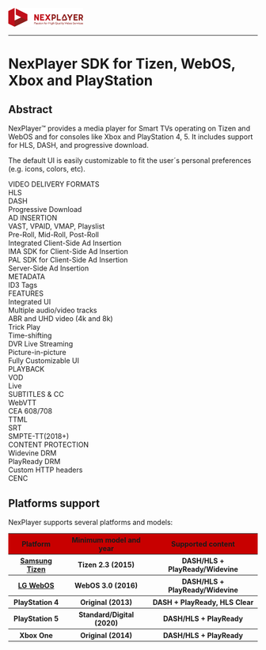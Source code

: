 <a id="introduction-top"> </a>


<img width="30%" text-align="center" src="./_images/logo.png" alt="logo of docsify-awesome repository" >

***

# NexPlayer SDK for Tizen, WebOS, Xbox and PlayStation<!-- {docsify-ignore-all} -->

## Abstract
NexPlayer™ provides a media player for Smart TVs operating on Tizen and WebOS and for consoles like Xbox and PlayStation 4, 5. It includes support for HLS, DASH, and progressive download.

The default UI is easily customizable to fit the user&#xB4;s personal preferences (e.g. icons, colors, etc).

<section class="abstractTable">
  <div class="gridColumn">
    <div class="titleCell">VIDEO DELIVERY FORMATS</div>
    <div class="contentCell">
      <div>HLS </div>      
      <div>DASH </div>  
      <div>Progressive Download </div>
    </div>
    <div class="titleCell">AD INSERTION</div>
    <div class="contentCell">
      <div>VAST, VPAID, VMAP, Playslist </div>      
      <div>Pre-Roll, Mid-Roll, Post-Roll </div>
      <div>Integrated Client-Side Ad Insertion </div>
      <div>IMA SDK for Client-Side Ad Insertion </div>
      <div>PAL SDK for Client-Side Ad Insertion </div>
      <div>Server-Side Ad Insertion </div>
    </div>
    <div class="titleCell">METADATA</div>
    <div class="contentCell">
      <div>ID3 Tags</div>
    </div>
  </div>
  <div class="gridColumn">
    <div class="titleCell">FEATURES</div>
    <div class="contentCell">
      <div>Integrated UI </div>         
      <div>Multiple audio/video tracks </div>      
      <div>ABR and UHD video (4k and 8k) </div>
      <div>Trick Play </div>     
      <div>Time-shifting </div>   
      <div>DVR Live Streaming </div>   
      <div>Picture-in-picture </div>   
      <div>Fully Customizable UI </div>     
    </div>
  </div>
  <div class="gridColumn">
    <div class="titleCell">PLAYBACK</div>
    <div class="contentCell">
      <div>VOD </div>      
      <div>Live </div>  
    </div>
    <div class="titleCell">SUBTITLES & CC</div>
    <div class="contentCell">
      <div>WebVTT </div>      
      <div>CEA 608/708 </div> 
      <div>TTML </div> 
      <div>SRT </div> 
      <div>SMPTE-TT(2018+) </div> 
    </div>
    <div class="titleCell">CONTENT PROTECTION</div>
    <div class="contentCell">
      <div>Widevine DRM </div>      
      <div>PlayReady DRM </div>
      <div>Custom HTTP headers</div>   
      <div>CENC </div>     
    </div>
  </div>
</section>

## Platforms support

NexPlayer supports several platforms and models:

<table style="display: table">
  <tbody>
    <tr>
      <th class="titles" bgcolor="#C80000" scope="row">Platform </th>   
      <th class="titles" bgcolor="#C80000" scope="row">Minimum model and year</th>   
      <th class="titles" bgcolor="#C80000" scope="row">Supported content</th>              
    </tr>
    <tr>
      <th  scope="row"><a href="https://developer.samsung.com/smarttv/develop/specifications/tv-model-groups.html">Samsung Tizen</a></th>      
      <th  scope="row"><span>Tizen 2.3 (2015)</span> </th>       
      <th  scope="row"><span>DASH/HLS + PlayReady/Widevine</span></th>       
    </tr>
    <tr>
       <th  scope="row"> <a href="https://webostv.developer.lge.com/discover/specifications/supported-media-formats/">LG WebOS</a></th>      
      <th  scope="row">WebOS 3.0 (2016)</th>         
      <th  scope="row">DASH/HLS + PlayReady/Widevine</th>         
    </tr>
    <tr>
      <th  scope="row">PlayStation 4</th>      
      <th  scope="row"><span>Original (2013)</span></th>   
      <th  scope="row"><span>DASH + PlayReady, HLS Clear</span></th>   
    </tr>
    <tr>
      <th  scope="row">PlayStation 5</th>      
      <th  scope="row"><span>Standard/Digital (2020)</span></th>   
      <th  scope="row"><span>DASH/HLS + PlayReady</span></th>   
    </tr>
    <tr>
      <th  scope="row">Xbox One</th>      
      <th  scope="row"><span>Original (2014)</span></th>   
      <th  scope="row"><span>DASH/HLS + PlayReady</span></th>   
    </tr>
    <!-- <tr>
      <th  scope="row">Xbox Series S/X</th>      
      <th  scope="row"><span>-</span></th>   
    </tr> -->
  </tbody>
</table>